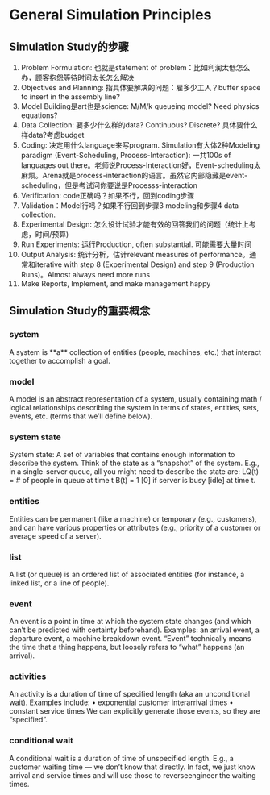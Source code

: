 <h1>General Simulation Principles</h1>
<h2>Simulation Study的步骤</h2>
<ol>
  <li>Problem Formulation: 也就是statement of problem：比如利润太低怎么办，顾客抱怨等待时间太长怎么解决</li>
  <li>Objectives and Planning: 指具体要解决的问题：雇多少工人？buffer space to insert in the assembly line?</li>
  <li>Model Building是art也是science: M/M/k queueing model? Need physics equations?</li>
  <li>Data Collection: 要多少什么样的data? Continuous? Discrete? 具体要什么样data?考虑budget</li>
  <li>Coding: 决定用什么language来写program. Simulation有大体2种Modeling paradigm (Event-Scheduling, Process-Interaction): 一共100s of languages out there。老师说Process-Interaction好，Event-scheduling太麻烦。Arena就是process-interaction的语言。虽然它内部隐藏是event-scheduling，但是考试问你要说是Processs-interaction</li>
  <li>Verification: code正确吗？如果不行，回到coding步骤</li>
  <li>Validation：Model行吗？如果不行回到步骤3 modeling和步骤4 data collection.</li>
  <li>Experimental Design: 怎么设计试验才能有效的回答我们的问题（统计上考虑，时间/预算)</li>
  <li>Run Experiments: 运行Production, often substantial. 可能需要大量时间</li>
  <li>Output Analysis: 统计分析，估计relevant measures of performance。通常和iterative with step 8 (Experimental Design) and step 9 (Production Runs)。Almost always need more runs</li>
  <li>Make Reports, Implement, and make management happy</li>

</ol>

<h2>Simulation Study的重要概念</h2>
<h3>system</h3>
<p>A system is **a** collection of entities (people, machines, etc.) that interact together to accomplish a goal.</p>

<h3>model</h3>
A model is an abstract representation
of a system, usually containing math /
logical relationships describing the
system in terms of states, entities,
sets, events, etc. (terms that we’ll
define below).
<h3>system state</h3>
System state: A set of variables that
contains enough information to
describe the system. Think of the state
as a “snapshot” of the system.
E.g., in a single-server queue, all you
might need to describe the state are:
LQ(t) = # of people in queue at time t
B(t) = 1 [0] if server is busy [idle] at
time t.
<h3>entities</h3>
Entities can be permanent (like a
machine) or temporary (e.g.,
customers), and can have various
properties or attributes (e.g., priority of
a customer or average speed of a
server).
<h3>list</h3>
A list (or queue) is an ordered list of
associated entities (for instance, a
linked list, or a line of people).

<h3>event</h3>
An event is a point in time at which
the system state changes (and
which can’t be predicted with
certainty beforehand).
Examples: an arrival event, a
departure event, a machine
breakdown event.
“Event” technically means the time
that a thing happens, but loosely
refers to “what” happens (an
arrival).

<h3>activities</h3>
An activity is a duration of time of
specified length (aka an
unconditional wait).
Examples include:
• exponential customer interarrival
times
• constant service times
We can explicitly generate those
events, so they are “specified”.

<h3>conditional wait</h3>
A conditional wait is a duration of
time of unspecified length.
E.g., a customer waiting time — we
don’t know that directly. In fact, we
just know arrival and service times
and will use those to reverseengineer
the waiting times.











<h2></h2>
<h2></h2>
<h2></h2>
